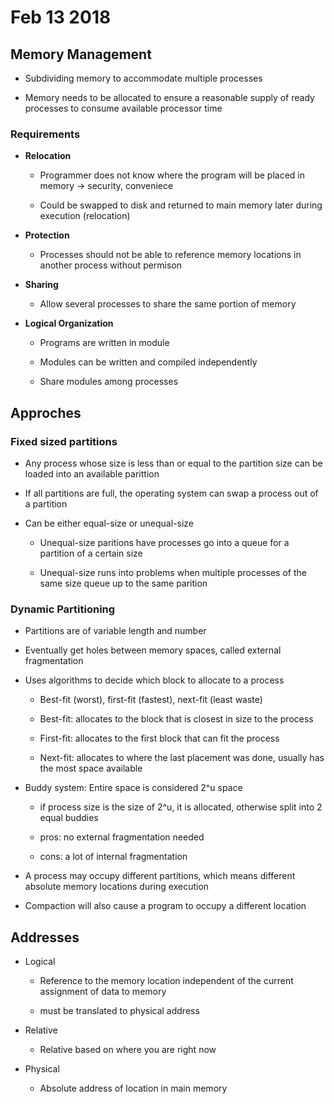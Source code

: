 # Feb 13 2018

## Memory Management

* Subdividing memory to accommodate multiple processes

* Memory needs to be allocated to ensure a reasonable supply of ready processes to consume available processor time

### Requirements

* **Relocation**

  * Programmer does not know where the program will be placed in memory -&gt; security, conveniece

  * Could be swapped to disk and returned to main memory later during execution \(relocation\)

* **Protection**

  * Processes should not be able to reference memory locations in another process without permison

* **Sharing**

  * Allow several processes to share the same portion of memory

* **Logical Organization**

  * Programs are written in module

  * Modules can be written and compiled independently

  * Share modules among processes

## Approches

### Fixed sized partitions

* Any process whose size is less than or equal to the partition size can be loaded into an available parittion

* If all partitions are full, the operating system can swap a process out of a partition

* Can be either equal-size or unequal-size

  * Unequal-size paritions have processes go into a queue for a partition of a certain size

  * Unequal-size runs into problems when multiple processes of the same size queue up to the same parition

### Dynamic Partitioning

* Partitions are of variable length and number

* Eventually get holes between memory spaces, called external fragmentation

* Uses algorithms to decide which block to allocate to a process

  * Best-fit \(worst\), first-fit \(fastest\), next-fit \(least waste\)

  * Best-fit: allocates to the block that is closest in size to the process

  * First-fit: allocates to the first block that can fit the process

  * Next-fit: allocates to where the last placement was done, usually has the most space available

* Buddy system: Entire space is considered 2^u space

  * if process size is the size of 2^u, it is allocated, otherwise split into 2 equal buddies

  * pros: no external fragmentation needed

  * cons: a lot of internal fragmentation

* A process may occupy different partitions, which means different absolute memory locations during execution

* Compaction will also cause a program to occupy a different location

## Addresses

* Logical

  * Reference to the memory location independent of the current assignment of data to memory

  * must be translated to physical address

* Relative

  * Relative based on where you are right now

* Physical

  * Absolute address of location in main memory



